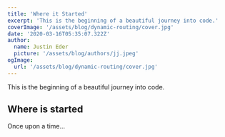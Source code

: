 ```yaml
---
title: 'Where it Started'
excerpt: 'This is the beginning of a beautiful journey into code.'
coverImage: '/assets/blog/dynamic-routing/cover.jpg'
date: '2020-03-16T05:35:07.322Z'
author:
  name: Justin Eder
  picture: '/assets/blog/authors/jj.jpeg'
ogImage:
  url: '/assets/blog/dynamic-routing/cover.jpg'
---
```


This is the beginning of a beautiful journey into code.

## Where is started

Once upon a time...
